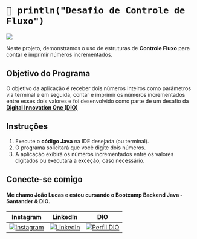 
# `🤖 println("Desafio de Controle de Fluxo")`

[![](https://visitcount.itsvg.in/api?id=luukas4m&label=Profile%20Views&color=4&icon=6&pretty=false)](https://visitcount.itsvg.in)

Neste projeto, demonstramos o uso de estruturas de **Controle Fluxo** para contar e imprimir números incrementados.

## Objetivo do Programa

O objetivo da aplicação é receber dois números inteiros como parâmetros via terminal e em seguida, contar e imprimir os números incrementados entre esses dois valores e foi desenvolvido como parte de um desafio da **[Digital Innovation One (DIO)](https://web.dio.me)**

## Instruções

1. Execute o **código Java** na IDE desejada (ou terminal).
2. O programa solicitará que você digite dois números.
3. A aplicação exibirá os números incrementados entre os valores digitados ou executará a exceção, caso necessário.

## Conecte-se comigo
#### Me chamo João Lucas e estou cursando o Bootcamp Backend Java - Santander & DIO.

| Instagram | LinkedIn | DIO |
|---------|-----------|----------|
|[![Instagram](https://img.shields.io/badge/Instagram-000?style=for-the-badge&logo=instagram&logoColor=fff)](https://www.instagram.com/luukas4m/)|[![LinkedIn](https://img.shields.io/badge/LinkedIn-000?style=for-the-badge&logo=linkedin&logoColor=fff)](https://www.linkedin.com/in/luukas4m/)| [![Perfil DIO](https://img.shields.io/badge/-Perfil%20na%20DIO-000?style=for-the-badge)](https://web.dio.me/users/joaolucaspirespereira007/) |
